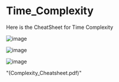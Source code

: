 # Time_Complexity
Here is the CheatSheet for Time Complexity


![image](https://user-images.githubusercontent.com/64683009/161087506-56f7d20b-b0c6-4394-a3e1-94559c47f609.png)

![image](https://user-images.githubusercontent.com/64683009/161087749-c71236b3-dc5c-420e-a33e-421e19a262ca.png)

![image](https://user-images.githubusercontent.com/64683009/161087613-ea873861-84ff-4ce1-a2e8-dead80e94fc5.png)

 "(Complexity_Cheatsheet.pdf)"


